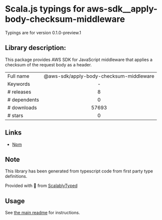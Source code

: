 
# Scala.js typings for aws-sdk__apply-body-checksum-middleware

Typings are for version 0.1.0-preview.1

## Library description:
This package provides AWS SDK for JavaScript middleware that applies a checksum of the request body as a header.

|                    |                 |
| ------------------ | :-------------: |
| Full name          | @aws-sdk/apply-body-checksum-middleware |
| Keywords           | - |
| # releases         | 8 |
| # dependents       | 0 |
| # downloads        | 57693 |
| # stars            | 0 |

## Links
- [Npm](https://www.npmjs.com/package/%40aws-sdk%2Fapply-body-checksum-middleware)
    


## Note
This library has been generated from typescript code from first party type definitions.

Provided with :purple_heart: from [ScalablyTyped](https://github.com/oyvindberg/ScalablyTyped)

## Usage
See [the main readme](../../readme.md) for instructions.



